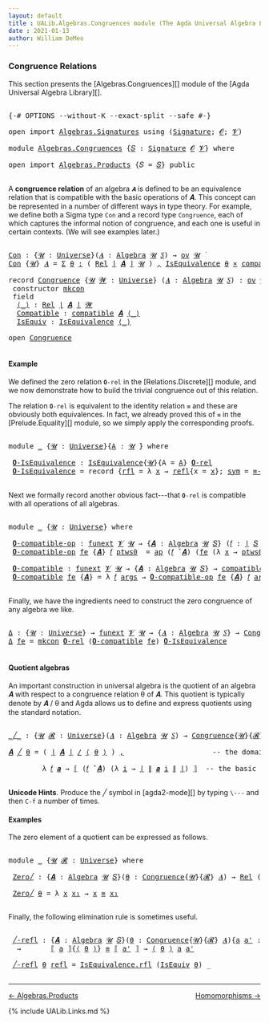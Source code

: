 ```yaml
---
layout: default
title : UALib.Algebras.Congruences module (The Agda Universal Algebra Library)
date : 2021-01-13
author: William DeMeo
---
```


### <a id="congruence-relations">Congruence Relations</a>

This section presents the [Algebras.Congruences][] module of the [Agda Universal Algebra Library][].

<pre class="Agda">

<a id="320" class="Symbol">{-#</a> <a id="324" class="Keyword">OPTIONS</a> <a id="332" class="Pragma">--without-K</a> <a id="344" class="Pragma">--exact-split</a> <a id="358" class="Pragma">--safe</a> <a id="365" class="Symbol">#-}</a>

<a id="370" class="Keyword">open</a> <a id="375" class="Keyword">import</a> <a id="382" href="Algebras.Signatures.html" class="Module">Algebras.Signatures</a> <a id="402" class="Keyword">using</a> <a id="408" class="Symbol">(</a><a id="409" href="Algebras.Signatures.html#1299" class="Function">Signature</a><a id="418" class="Symbol">;</a> <a id="420" href="Prelude.Preliminaries.html#6320" class="Generalizable">𝓞</a><a id="421" class="Symbol">;</a> <a id="423" href="Universes.html#262" class="Generalizable">𝓥</a><a id="424" class="Symbol">)</a>

<a id="427" class="Keyword">module</a> <a id="434" href="Algebras.Congruences.html" class="Module">Algebras.Congruences</a> <a id="455" class="Symbol">{</a><a id="456" href="Algebras.Congruences.html#456" class="Bound">𝑆</a> <a id="458" class="Symbol">:</a> <a id="460" href="Algebras.Signatures.html#1299" class="Function">Signature</a> <a id="470" href="Prelude.Preliminaries.html#6320" class="Generalizable">𝓞</a> <a id="472" href="Universes.html#262" class="Generalizable">𝓥</a><a id="473" class="Symbol">}</a> <a id="475" class="Keyword">where</a>

<a id="482" class="Keyword">open</a> <a id="487" class="Keyword">import</a> <a id="494" href="Algebras.Products.html" class="Module">Algebras.Products</a> <a id="512" class="Symbol">{</a><a id="513" class="Argument">𝑆</a> <a id="515" class="Symbol">=</a> <a id="517" href="Algebras.Congruences.html#456" class="Bound">𝑆</a><a id="518" class="Symbol">}</a> <a id="520" class="Keyword">public</a>

</pre>

A **congruence relation** of an algebra `𝑨` is defined to be an equivalence relation that is compatible with the basic operations of 𝑨.  This concept can be represented in a number of different ways in type theory.  For example, we define both a Sigma type `Con` and a record type `Congruence`, each of which captures the informal notion of congruence, and each one is useful in certain contexts. (We will see examples later.)

<pre class="Agda">

<a id="Con"></a><a id="982" href="Algebras.Congruences.html#982" class="Function">Con</a> <a id="986" class="Symbol">:</a> <a id="988" class="Symbol">{</a><a id="989" href="Algebras.Congruences.html#989" class="Bound">𝓤</a> <a id="991" class="Symbol">:</a> <a id="993" href="Universes.html#205" class="Function">Universe</a><a id="1001" class="Symbol">}(</a><a id="1003" href="Algebras.Congruences.html#1003" class="Bound">𝑨</a> <a id="1005" class="Symbol">:</a> <a id="1007" href="Algebras.Algebras.html#694" class="Function">Algebra</a> <a id="1015" href="Algebras.Congruences.html#989" class="Bound">𝓤</a> <a id="1017" href="Algebras.Congruences.html#456" class="Bound">𝑆</a><a id="1018" class="Symbol">)</a> <a id="1020" class="Symbol">→</a> <a id="1022" href="Algebras.Products.html#1918" class="Function">ov</a> <a id="1025" href="Algebras.Congruences.html#989" class="Bound">𝓤</a> <a id="1027" href="Universes.html#403" class="Function Operator">̇</a>
<a id="1029" href="Algebras.Congruences.html#982" class="Function">Con</a> <a id="1033" class="Symbol">{</a><a id="1034" href="Algebras.Congruences.html#1034" class="Bound">𝓤</a><a id="1035" class="Symbol">}</a> <a id="1037" href="Algebras.Congruences.html#1037" class="Bound">𝑨</a> <a id="1039" class="Symbol">=</a> <a id="1041" href="MGS-MLTT.html#3074" class="Function">Σ</a> <a id="1043" href="Algebras.Congruences.html#1043" class="Bound">θ</a> <a id="1045" href="MGS-MLTT.html#3074" class="Function">꞉</a> <a id="1047" class="Symbol">(</a> <a id="1049" href="Relations.Discrete.html#7773" class="Function">Rel</a> <a id="1053" href="Prelude.Preliminaries.html#10856" class="Function Operator">∣</a> <a id="1055" href="Algebras.Congruences.html#1037" class="Bound">𝑨</a> <a id="1057" href="Prelude.Preliminaries.html#10856" class="Function Operator">∣</a> <a id="1059" href="Algebras.Congruences.html#1034" class="Bound">𝓤</a> <a id="1061" class="Symbol">)</a> <a id="1063" href="MGS-MLTT.html#3074" class="Function">,</a> <a id="1065" href="Relations.Quotients.html#2378" class="Record">IsEquivalence</a> <a id="1079" href="Algebras.Congruences.html#1043" class="Bound">θ</a> <a id="1081" href="MGS-MLTT.html#3515" class="Function Operator">×</a> <a id="1083" href="Algebras.Algebras.html#5864" class="Function">compatible</a> <a id="1094" href="Algebras.Congruences.html#1037" class="Bound">𝑨</a> <a id="1096" href="Algebras.Congruences.html#1043" class="Bound">θ</a>

<a id="1099" class="Keyword">record</a> <a id="Congruence"></a><a id="1106" href="Algebras.Congruences.html#1106" class="Record">Congruence</a> <a id="1117" class="Symbol">{</a><a id="1118" href="Algebras.Congruences.html#1118" class="Bound">𝓤</a> <a id="1120" href="Algebras.Congruences.html#1120" class="Bound">𝓦</a> <a id="1122" class="Symbol">:</a> <a id="1124" href="Universes.html#205" class="Function">Universe</a><a id="1132" class="Symbol">}</a> <a id="1134" class="Symbol">(</a><a id="1135" href="Algebras.Congruences.html#1135" class="Bound">𝑨</a> <a id="1137" class="Symbol">:</a> <a id="1139" href="Algebras.Algebras.html#694" class="Function">Algebra</a> <a id="1147" href="Algebras.Congruences.html#1118" class="Bound">𝓤</a> <a id="1149" href="Algebras.Congruences.html#456" class="Bound">𝑆</a><a id="1150" class="Symbol">)</a> <a id="1152" class="Symbol">:</a> <a id="1154" href="Algebras.Products.html#1918" class="Function">ov</a> <a id="1157" href="Algebras.Congruences.html#1120" class="Bound">𝓦</a> <a id="1159" href="Agda.Primitive.html#636" class="Function Operator">⊔</a> <a id="1161" href="Algebras.Congruences.html#1118" class="Bound">𝓤</a> <a id="1163" href="Universes.html#403" class="Function Operator">̇</a>  <a id="1166" class="Keyword">where</a>
 <a id="1173" class="Keyword">constructor</a> <a id="mkcon"></a><a id="1185" href="Algebras.Congruences.html#1185" class="InductiveConstructor">mkcon</a>
 <a id="1192" class="Keyword">field</a>
  <a id="Congruence.⟨_⟩"></a><a id="1200" href="Algebras.Congruences.html#1200" class="Field Operator">⟨_⟩</a> <a id="1204" class="Symbol">:</a> <a id="1206" href="Relations.Discrete.html#7773" class="Function">Rel</a> <a id="1210" href="Prelude.Preliminaries.html#10856" class="Function Operator">∣</a> <a id="1212" href="Algebras.Congruences.html#1135" class="Bound">𝑨</a> <a id="1214" href="Prelude.Preliminaries.html#10856" class="Function Operator">∣</a> <a id="1216" href="Algebras.Congruences.html#1120" class="Bound">𝓦</a>
  <a id="Congruence.Compatible"></a><a id="1220" href="Algebras.Congruences.html#1220" class="Field">Compatible</a> <a id="1231" class="Symbol">:</a> <a id="1233" href="Algebras.Algebras.html#5864" class="Function">compatible</a> <a id="1244" href="Algebras.Congruences.html#1135" class="Bound">𝑨</a> <a id="1246" href="Algebras.Congruences.html#1200" class="Field Operator">⟨_⟩</a>
  <a id="Congruence.IsEquiv"></a><a id="1252" href="Algebras.Congruences.html#1252" class="Field">IsEquiv</a> <a id="1260" class="Symbol">:</a> <a id="1262" href="Relations.Quotients.html#2378" class="Record">IsEquivalence</a> <a id="1276" href="Algebras.Congruences.html#1200" class="Field Operator">⟨_⟩</a>

<a id="1281" class="Keyword">open</a> <a id="1286" href="Algebras.Congruences.html#1106" class="Module">Congruence</a>

</pre>



#### <a id="example">Example</a>

We defined the zero relation `𝟎-rel` in the [Relations.Discrete][] module, and we now demonstrate how to build the trivial congruence out of this relation.

The relation `𝟎-rel` is equivalent to the identity relation `≡` and these are obviously both equivalences. In fact, we already proved this of `≡` in the [Prelude.Equality][] module, so we simply apply the corresponding proofs.

<pre class="Agda">

<a id="1745" class="Keyword">module</a> <a id="1752" href="Algebras.Congruences.html#1752" class="Module">_</a> <a id="1754" class="Symbol">{</a><a id="1755" href="Algebras.Congruences.html#1755" class="Bound">𝓤</a> <a id="1757" class="Symbol">:</a> <a id="1759" href="Universes.html#205" class="Function">Universe</a><a id="1767" class="Symbol">}{</a><a id="1769" href="Algebras.Congruences.html#1769" class="Bound">A</a> <a id="1771" class="Symbol">:</a> <a id="1773" href="Algebras.Congruences.html#1755" class="Bound">𝓤</a> <a id="1775" href="Universes.html#403" class="Function Operator">̇</a><a id="1776" class="Symbol">}</a> <a id="1778" class="Keyword">where</a>

 <a id="1786" href="Algebras.Congruences.html#1786" class="Function">𝟎-IsEquivalence</a> <a id="1802" class="Symbol">:</a> <a id="1804" href="Relations.Quotients.html#2378" class="Record">IsEquivalence</a><a id="1817" class="Symbol">{</a><a id="1818" href="Algebras.Congruences.html#1755" class="Bound">𝓤</a><a id="1819" class="Symbol">}{</a><a id="1821" class="Argument">A</a> <a id="1823" class="Symbol">=</a> <a id="1825" href="Algebras.Congruences.html#1769" class="Bound">A</a><a id="1826" class="Symbol">}</a> <a id="1828" href="Relations.Discrete.html#8302" class="Function">𝟎-rel</a>
 <a id="1835" href="Algebras.Congruences.html#1786" class="Function">𝟎-IsEquivalence</a> <a id="1851" class="Symbol">=</a> <a id="1853" class="Keyword">record</a> <a id="1860" class="Symbol">{</a><a id="1861" href="Relations.Quotients.html#2446" class="Field">rfl</a> <a id="1865" class="Symbol">=</a> <a id="1867" class="Symbol">λ</a> <a id="1869" href="Algebras.Congruences.html#1869" class="Bound">x</a> <a id="1871" class="Symbol">→</a> <a id="1873" href="MGS-MLTT.html#4221" class="InductiveConstructor">refl</a><a id="1877" class="Symbol">{</a><a id="1878" class="Argument">x</a> <a id="1880" class="Symbol">=</a> <a id="1882" href="Algebras.Congruences.html#1869" class="Bound">x</a><a id="1883" class="Symbol">};</a> <a id="1886" href="Relations.Quotients.html#2471" class="Field">sym</a> <a id="1890" class="Symbol">=</a> <a id="1892" href="Prelude.Equality.html#1872" class="Function">≡-symmetric</a><a id="1903" class="Symbol">;</a> <a id="1905" href="Relations.Quotients.html#2496" class="Field">trans</a> <a id="1911" class="Symbol">=</a> <a id="1913" href="Prelude.Equality.html#1998" class="Function">≡-transitive</a><a id="1925" class="Symbol">}</a>

</pre>

Next we formally record another obvious fact---that `𝟎-rel` is compatible with all operations of all algebras.

<pre class="Agda">

<a id="2066" class="Keyword">module</a> <a id="2073" href="Algebras.Congruences.html#2073" class="Module">_</a> <a id="2075" class="Symbol">{</a><a id="2076" href="Algebras.Congruences.html#2076" class="Bound">𝓤</a> <a id="2078" class="Symbol">:</a> <a id="2080" href="Universes.html#205" class="Function">Universe</a><a id="2088" class="Symbol">}</a> <a id="2090" class="Keyword">where</a>

 <a id="2098" href="Algebras.Congruences.html#2098" class="Function">𝟎-compatible-op</a> <a id="2114" class="Symbol">:</a> <a id="2116" href="MGS-FunExt-from-Univalence.html#393" class="Function">funext</a> <a id="2123" href="Algebras.Congruences.html#472" class="Bound">𝓥</a> <a id="2125" href="Algebras.Congruences.html#2076" class="Bound">𝓤</a> <a id="2127" class="Symbol">→</a> <a id="2129" class="Symbol">{</a><a id="2130" href="Algebras.Congruences.html#2130" class="Bound">𝑨</a> <a id="2132" class="Symbol">:</a> <a id="2134" href="Algebras.Algebras.html#694" class="Function">Algebra</a> <a id="2142" href="Algebras.Congruences.html#2076" class="Bound">𝓤</a> <a id="2144" href="Algebras.Congruences.html#456" class="Bound">𝑆</a><a id="2145" class="Symbol">}</a> <a id="2147" class="Symbol">(</a><a id="2148" href="Algebras.Congruences.html#2148" class="Bound">𝑓</a> <a id="2150" class="Symbol">:</a> <a id="2152" href="Prelude.Preliminaries.html#10856" class="Function Operator">∣</a> <a id="2154" href="Algebras.Congruences.html#456" class="Bound">𝑆</a> <a id="2156" href="Prelude.Preliminaries.html#10856" class="Function Operator">∣</a><a id="2157" class="Symbol">)</a> <a id="2159" class="Symbol">→</a> <a id="2161" href="Relations.Discrete.html#10114" class="Function">compatible-fun</a> <a id="2176" class="Symbol">(</a><a id="2177" href="Algebras.Congruences.html#2148" class="Bound">𝑓</a> <a id="2179" href="Algebras.Algebras.html#2991" class="Function Operator">̂</a> <a id="2181" href="Algebras.Congruences.html#2130" class="Bound">𝑨</a><a id="2182" class="Symbol">)</a> <a id="2184" href="Relations.Discrete.html#8302" class="Function">𝟎-rel</a>
 <a id="2191" href="Algebras.Congruences.html#2098" class="Function">𝟎-compatible-op</a> <a id="2207" href="Algebras.Congruences.html#2207" class="Bound">fe</a> <a id="2210" class="Symbol">{</a><a id="2211" href="Algebras.Congruences.html#2211" class="Bound">𝑨</a><a id="2212" class="Symbol">}</a> <a id="2214" href="Algebras.Congruences.html#2214" class="Bound">𝑓</a> <a id="2216" href="Algebras.Congruences.html#2216" class="Bound">ptws0</a>  <a id="2223" class="Symbol">=</a> <a id="2225" href="MGS-MLTT.html#6613" class="Function">ap</a> <a id="2228" class="Symbol">(</a><a id="2229" href="Algebras.Congruences.html#2214" class="Bound">𝑓</a> <a id="2231" href="Algebras.Algebras.html#2991" class="Function Operator">̂</a> <a id="2233" href="Algebras.Congruences.html#2211" class="Bound">𝑨</a><a id="2234" class="Symbol">)</a> <a id="2236" class="Symbol">(</a><a id="2237" href="Algebras.Congruences.html#2207" class="Bound">fe</a> <a id="2240" class="Symbol">(λ</a> <a id="2243" href="Algebras.Congruences.html#2243" class="Bound">x</a> <a id="2245" class="Symbol">→</a> <a id="2247" href="Algebras.Congruences.html#2216" class="Bound">ptws0</a> <a id="2253" href="Algebras.Congruences.html#2243" class="Bound">x</a><a id="2254" class="Symbol">))</a>

 <a id="2259" href="Algebras.Congruences.html#2259" class="Function">𝟎-compatible</a> <a id="2272" class="Symbol">:</a> <a id="2274" href="MGS-FunExt-from-Univalence.html#393" class="Function">funext</a> <a id="2281" href="Algebras.Congruences.html#472" class="Bound">𝓥</a> <a id="2283" href="Algebras.Congruences.html#2076" class="Bound">𝓤</a> <a id="2285" class="Symbol">→</a> <a id="2287" class="Symbol">{</a><a id="2288" href="Algebras.Congruences.html#2288" class="Bound">𝑨</a> <a id="2290" class="Symbol">:</a> <a id="2292" href="Algebras.Algebras.html#694" class="Function">Algebra</a> <a id="2300" href="Algebras.Congruences.html#2076" class="Bound">𝓤</a> <a id="2302" href="Algebras.Congruences.html#456" class="Bound">𝑆</a><a id="2303" class="Symbol">}</a> <a id="2305" class="Symbol">→</a> <a id="2307" href="Algebras.Algebras.html#5864" class="Function">compatible</a> <a id="2318" href="Algebras.Congruences.html#2288" class="Bound">𝑨</a> <a id="2320" href="Relations.Discrete.html#8302" class="Function">𝟎-rel</a>
 <a id="2327" href="Algebras.Congruences.html#2259" class="Function">𝟎-compatible</a> <a id="2340" href="Algebras.Congruences.html#2340" class="Bound">fe</a> <a id="2343" class="Symbol">{</a><a id="2344" href="Algebras.Congruences.html#2344" class="Bound">𝑨</a><a id="2345" class="Symbol">}</a> <a id="2347" class="Symbol">=</a> <a id="2349" class="Symbol">λ</a> <a id="2351" href="Algebras.Congruences.html#2351" class="Bound">𝑓</a> <a id="2353" href="Algebras.Congruences.html#2353" class="Bound">args</a> <a id="2358" class="Symbol">→</a> <a id="2360" href="Algebras.Congruences.html#2098" class="Function">𝟎-compatible-op</a> <a id="2376" href="Algebras.Congruences.html#2340" class="Bound">fe</a> <a id="2379" class="Symbol">{</a><a id="2380" href="Algebras.Congruences.html#2344" class="Bound">𝑨</a><a id="2381" class="Symbol">}</a> <a id="2383" href="Algebras.Congruences.html#2351" class="Bound">𝑓</a> <a id="2385" href="Algebras.Congruences.html#2353" class="Bound">args</a>

</pre>

Finally, we have the ingredients need to construct the zero congruence of any algebra we like.

<pre class="Agda">

<a id="Δ"></a><a id="2513" href="Algebras.Congruences.html#2513" class="Function">Δ</a> <a id="2515" class="Symbol">:</a> <a id="2517" class="Symbol">{</a><a id="2518" href="Algebras.Congruences.html#2518" class="Bound">𝓤</a> <a id="2520" class="Symbol">:</a> <a id="2522" href="Universes.html#205" class="Function">Universe</a><a id="2530" class="Symbol">}</a> <a id="2532" class="Symbol">→</a> <a id="2534" href="MGS-FunExt-from-Univalence.html#393" class="Function">funext</a> <a id="2541" href="Algebras.Congruences.html#472" class="Bound">𝓥</a> <a id="2543" href="Algebras.Congruences.html#2518" class="Bound">𝓤</a> <a id="2545" class="Symbol">→</a> <a id="2547" class="Symbol">{</a><a id="2548" href="Algebras.Congruences.html#2548" class="Bound">𝑨</a> <a id="2550" class="Symbol">:</a> <a id="2552" href="Algebras.Algebras.html#694" class="Function">Algebra</a> <a id="2560" href="Algebras.Congruences.html#2518" class="Bound">𝓤</a> <a id="2562" href="Algebras.Congruences.html#456" class="Bound">𝑆</a><a id="2563" class="Symbol">}</a> <a id="2565" class="Symbol">→</a> <a id="2567" href="Algebras.Congruences.html#1106" class="Record">Congruence</a> <a id="2578" href="Algebras.Congruences.html#2548" class="Bound">𝑨</a>
<a id="2580" href="Algebras.Congruences.html#2513" class="Function">Δ</a> <a id="2582" href="Algebras.Congruences.html#2582" class="Bound">fe</a> <a id="2585" class="Symbol">=</a> <a id="2587" href="Algebras.Congruences.html#1185" class="InductiveConstructor">mkcon</a> <a id="2593" href="Relations.Discrete.html#8302" class="Function">𝟎-rel</a> <a id="2599" class="Symbol">(</a><a id="2600" href="Algebras.Congruences.html#2259" class="Function">𝟎-compatible</a> <a id="2613" href="Algebras.Congruences.html#2582" class="Bound">fe</a><a id="2615" class="Symbol">)</a> <a id="2617" href="Algebras.Congruences.html#1786" class="Function">𝟎-IsEquivalence</a>

</pre>




#### <a id="quotient-algebras">Quotient algebras</a>

An important construction in universal algebra is the quotient of an algebra 𝑨 with respect to a congruence relation θ of 𝑨.  This quotient is typically denote by 𝑨 / θ and Agda allows us to define and express quotients using the standard notation.

<pre class="Agda">

<a id="_╱_"></a><a id="2967" href="Algebras.Congruences.html#2967" class="Function Operator">_╱_</a> <a id="2971" class="Symbol">:</a> <a id="2973" class="Symbol">{</a><a id="2974" href="Algebras.Congruences.html#2974" class="Bound">𝓤</a> <a id="2976" href="Algebras.Congruences.html#2976" class="Bound">𝓡</a> <a id="2978" class="Symbol">:</a> <a id="2980" href="Universes.html#205" class="Function">Universe</a><a id="2988" class="Symbol">}(</a><a id="2990" href="Algebras.Congruences.html#2990" class="Bound">𝑨</a> <a id="2992" class="Symbol">:</a> <a id="2994" href="Algebras.Algebras.html#694" class="Function">Algebra</a> <a id="3002" href="Algebras.Congruences.html#2974" class="Bound">𝓤</a> <a id="3004" href="Algebras.Congruences.html#456" class="Bound">𝑆</a><a id="3005" class="Symbol">)</a> <a id="3007" class="Symbol">→</a> <a id="3009" href="Algebras.Congruences.html#1106" class="Record">Congruence</a><a id="3019" class="Symbol">{</a><a id="3020" href="Algebras.Congruences.html#2974" class="Bound">𝓤</a><a id="3021" class="Symbol">}{</a><a id="3023" href="Algebras.Congruences.html#2976" class="Bound">𝓡</a><a id="3024" class="Symbol">}</a> <a id="3026" href="Algebras.Congruences.html#2990" class="Bound">𝑨</a> <a id="3028" class="Symbol">→</a> <a id="3030" href="Algebras.Algebras.html#694" class="Function">Algebra</a> <a id="3038" class="Symbol">(</a><a id="3039" href="Algebras.Congruences.html#2974" class="Bound">𝓤</a> <a id="3041" href="Agda.Primitive.html#636" class="Function Operator">⊔</a> <a id="3043" href="Algebras.Congruences.html#2976" class="Bound">𝓡</a> <a id="3045" href="Universes.html#181" class="Function Operator">⁺</a><a id="3046" class="Symbol">)</a> <a id="3048" href="Algebras.Congruences.html#456" class="Bound">𝑆</a>

<a id="3051" href="Algebras.Congruences.html#3051" class="Bound">𝑨</a> <a id="3053" href="Algebras.Congruences.html#2967" class="Function Operator">╱</a> <a id="3055" href="Algebras.Congruences.html#3055" class="Bound">θ</a> <a id="3057" class="Symbol">=</a> <a id="3059" class="Symbol">(</a> <a id="3061" href="Prelude.Preliminaries.html#10856" class="Function Operator">∣</a> <a id="3063" href="Algebras.Congruences.html#3051" class="Bound">𝑨</a> <a id="3065" href="Prelude.Preliminaries.html#10856" class="Function Operator">∣</a> <a id="3067" href="Relations.Quotients.html#4069" class="Function Operator">/</a> <a id="3069" href="Algebras.Congruences.html#1200" class="Field Operator">⟨</a> <a id="3071" href="Algebras.Congruences.html#3055" class="Bound">θ</a> <a id="3073" href="Algebras.Congruences.html#1200" class="Field Operator">⟩</a> <a id="3075" class="Symbol">)</a> <a id="3077" href="MGS-MLTT.html#2929" class="InductiveConstructor Operator">,</a>                     <a id="3099" class="Comment">-- the domain of the quotient algebra</a>

        <a id="3146" class="Symbol">λ</a> <a id="3148" href="Algebras.Congruences.html#3148" class="Bound">𝑓</a> <a id="3150" href="Algebras.Congruences.html#3150" class="Bound">𝒂</a> <a id="3152" class="Symbol">→</a> <a id="3154" href="Relations.Quotients.html#4283" class="Function Operator">⟦</a> <a id="3156" class="Symbol">(</a><a id="3157" href="Algebras.Congruences.html#3148" class="Bound">𝑓</a> <a id="3159" href="Algebras.Algebras.html#2991" class="Function Operator">̂</a> <a id="3161" href="Algebras.Congruences.html#3051" class="Bound">𝑨</a><a id="3162" class="Symbol">)</a> <a id="3164" class="Symbol">(λ</a> <a id="3167" href="Algebras.Congruences.html#3167" class="Bound">i</a> <a id="3169" class="Symbol">→</a> <a id="3171" href="Prelude.Preliminaries.html#10856" class="Function Operator">∣</a> <a id="3173" href="Prelude.Preliminaries.html#10934" class="Function Operator">∥</a> <a id="3175" href="Algebras.Congruences.html#3150" class="Bound">𝒂</a> <a id="3177" href="Algebras.Congruences.html#3167" class="Bound">i</a> <a id="3179" href="Prelude.Preliminaries.html#10934" class="Function Operator">∥</a> <a id="3181" href="Prelude.Preliminaries.html#10856" class="Function Operator">∣</a><a id="3182" class="Symbol">)</a> <a id="3184" href="Relations.Quotients.html#4283" class="Function Operator">⟧</a>  <a id="3187" class="Comment">-- the basic operations of the quotient algebra</a>

</pre>

**Unicode Hints**. Produce the ╱ symbol in [agda2-mode][] by typing `\---` and then `C-f` a number of times.

#### <a id="examples">Examples</a>

The zero element of a quotient can be expressed as follows.

<pre class="Agda">

<a id="3469" class="Keyword">module</a> <a id="3476" href="Algebras.Congruences.html#3476" class="Module">_</a> <a id="3478" class="Symbol">{</a><a id="3479" href="Algebras.Congruences.html#3479" class="Bound">𝓤</a> <a id="3481" href="Algebras.Congruences.html#3481" class="Bound">𝓡</a> <a id="3483" class="Symbol">:</a> <a id="3485" href="Universes.html#205" class="Function">Universe</a><a id="3493" class="Symbol">}</a> <a id="3495" class="Keyword">where</a>

 <a id="3503" href="Algebras.Congruences.html#3503" class="Function">Zero╱</a> <a id="3509" class="Symbol">:</a> <a id="3511" class="Symbol">{</a><a id="3512" href="Algebras.Congruences.html#3512" class="Bound">𝑨</a> <a id="3514" class="Symbol">:</a> <a id="3516" href="Algebras.Algebras.html#694" class="Function">Algebra</a> <a id="3524" href="Algebras.Congruences.html#3479" class="Bound">𝓤</a> <a id="3526" href="Algebras.Congruences.html#456" class="Bound">𝑆</a><a id="3527" class="Symbol">}(</a><a id="3529" href="Algebras.Congruences.html#3529" class="Bound">θ</a> <a id="3531" class="Symbol">:</a> <a id="3533" href="Algebras.Congruences.html#1106" class="Record">Congruence</a><a id="3543" class="Symbol">{</a><a id="3544" href="Algebras.Congruences.html#3479" class="Bound">𝓤</a><a id="3545" class="Symbol">}{</a><a id="3547" href="Algebras.Congruences.html#3481" class="Bound">𝓡</a><a id="3548" class="Symbol">}</a> <a id="3550" href="Algebras.Congruences.html#3512" class="Bound">𝑨</a><a id="3551" class="Symbol">)</a> <a id="3553" class="Symbol">→</a> <a id="3555" href="Relations.Discrete.html#7773" class="Function">Rel</a> <a id="3559" class="Symbol">(</a><a id="3560" href="Prelude.Preliminaries.html#10856" class="Function Operator">∣</a> <a id="3562" href="Algebras.Congruences.html#3512" class="Bound">𝑨</a> <a id="3564" href="Prelude.Preliminaries.html#10856" class="Function Operator">∣</a> <a id="3566" href="Relations.Quotients.html#4069" class="Function Operator">/</a> <a id="3568" href="Algebras.Congruences.html#1200" class="Field Operator">⟨</a> <a id="3570" href="Algebras.Congruences.html#3529" class="Bound">θ</a> <a id="3572" href="Algebras.Congruences.html#1200" class="Field Operator">⟩</a><a id="3573" class="Symbol">)(</a><a id="3575" href="Algebras.Congruences.html#3479" class="Bound">𝓤</a> <a id="3577" href="Agda.Primitive.html#636" class="Function Operator">⊔</a> <a id="3579" href="Algebras.Congruences.html#3481" class="Bound">𝓡</a> <a id="3581" href="Universes.html#181" class="Function Operator">⁺</a><a id="3582" class="Symbol">)</a>

 <a id="3586" href="Algebras.Congruences.html#3503" class="Function">Zero╱</a> <a id="3592" href="Algebras.Congruences.html#3592" class="Bound">θ</a> <a id="3594" class="Symbol">=</a> <a id="3596" class="Symbol">λ</a> <a id="3598" href="Algebras.Congruences.html#3598" class="Bound">x</a> <a id="3600" href="Algebras.Congruences.html#3600" class="Bound">x₁</a> <a id="3603" class="Symbol">→</a> <a id="3605" href="Algebras.Congruences.html#3598" class="Bound">x</a> <a id="3607" href="MGS-MLTT.html#4207" class="Datatype Operator">≡</a> <a id="3609" href="Algebras.Congruences.html#3600" class="Bound">x₁</a>

</pre>

Finally, the following elimination rule is sometimes useful.

<pre class="Agda">

 <a id="3702" href="Algebras.Congruences.html#3702" class="Function">╱-refl</a> <a id="3709" class="Symbol">:</a> <a id="3711" class="Symbol">{</a><a id="3712" href="Algebras.Congruences.html#3712" class="Bound">𝑨</a> <a id="3714" class="Symbol">:</a> <a id="3716" href="Algebras.Algebras.html#694" class="Function">Algebra</a> <a id="3724" href="Algebras.Congruences.html#3479" class="Bound">𝓤</a> <a id="3726" href="Algebras.Congruences.html#456" class="Bound">𝑆</a><a id="3727" class="Symbol">}(</a><a id="3729" href="Algebras.Congruences.html#3729" class="Bound">θ</a> <a id="3731" class="Symbol">:</a> <a id="3733" href="Algebras.Congruences.html#1106" class="Record">Congruence</a><a id="3743" class="Symbol">{</a><a id="3744" href="Algebras.Congruences.html#3479" class="Bound">𝓤</a><a id="3745" class="Symbol">}{</a><a id="3747" href="Algebras.Congruences.html#3481" class="Bound">𝓡</a><a id="3748" class="Symbol">}</a> <a id="3750" href="Algebras.Congruences.html#3712" class="Bound">𝑨</a><a id="3751" class="Symbol">){</a><a id="3753" href="Algebras.Congruences.html#3753" class="Bound">a</a> <a id="3755" href="Algebras.Congruences.html#3755" class="Bound">a&#39;</a> <a id="3758" class="Symbol">:</a> <a id="3760" href="Prelude.Preliminaries.html#10856" class="Function Operator">∣</a> <a id="3762" href="Algebras.Congruences.html#3712" class="Bound">𝑨</a> <a id="3764" href="Prelude.Preliminaries.html#10856" class="Function Operator">∣</a><a id="3765" class="Symbol">}</a>
  <a id="3769" class="Symbol">→</a>       <a id="3777" href="Relations.Quotients.html#4283" class="Function Operator">⟦</a> <a id="3779" href="Algebras.Congruences.html#3753" class="Bound">a</a> <a id="3781" href="Relations.Quotients.html#4283" class="Function Operator">⟧</a><a id="3782" class="Symbol">{</a><a id="3783" href="Algebras.Congruences.html#1200" class="Field Operator">⟨</a> <a id="3785" href="Algebras.Congruences.html#3729" class="Bound">θ</a> <a id="3787" href="Algebras.Congruences.html#1200" class="Field Operator">⟩</a><a id="3788" class="Symbol">}</a> <a id="3790" href="MGS-MLTT.html#4207" class="Datatype Operator">≡</a> <a id="3792" href="Relations.Quotients.html#4283" class="Function Operator">⟦</a> <a id="3794" href="Algebras.Congruences.html#3755" class="Bound">a&#39;</a> <a id="3797" href="Relations.Quotients.html#4283" class="Function Operator">⟧</a> <a id="3799" class="Symbol">→</a> <a id="3801" href="Algebras.Congruences.html#1200" class="Field Operator">⟨</a> <a id="3803" href="Algebras.Congruences.html#3729" class="Bound">θ</a> <a id="3805" href="Algebras.Congruences.html#1200" class="Field Operator">⟩</a> <a id="3807" href="Algebras.Congruences.html#3753" class="Bound">a</a> <a id="3809" href="Algebras.Congruences.html#3755" class="Bound">a&#39;</a>

 <a id="3814" href="Algebras.Congruences.html#3702" class="Function">╱-refl</a> <a id="3821" href="Algebras.Congruences.html#3821" class="Bound">θ</a> <a id="3823" href="MGS-MLTT.html#4221" class="InductiveConstructor">refl</a> <a id="3828" class="Symbol">=</a> <a id="3830" href="Relations.Quotients.html#2446" class="Field">IsEquivalence.rfl</a> <a id="3848" class="Symbol">(</a><a id="3849" href="Algebras.Congruences.html#1252" class="Field">IsEquiv</a> <a id="3857" href="Algebras.Congruences.html#3821" class="Bound">θ</a><a id="3858" class="Symbol">)</a> <a id="3860" class="Symbol">_</a>

</pre>

--------------------------------------

[← Algebras.Products](Algebras.Products.html)
<span style="float:right;">[Homomorphisms →](Homomorphisms.html)</span>

{% include UALib.Links.md %}
